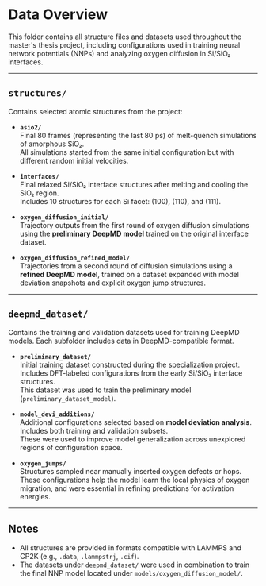 # Data Overview

This folder contains all structure files and datasets used throughout the master's thesis project, including configurations used in training neural network potentials (NNPs) and analyzing oxygen diffusion in Si/SiO₂ interfaces.

---

## `structures/`

Contains selected atomic structures from the project:

- **`asio2/`**  
  Final 80 frames (representing the last 80 ps) of melt-quench simulations of amorphous SiO₂.  
  All simulations started from the same initial configuration but with different random initial velocities.

- **`interfaces/`**  
  Final relaxed Si/SiO₂ interface structures after melting and cooling the SiO₂ region.  
  Includes 10 structures for each Si facet: (100), (110), and (111).

- **`oxygen_diffusion_initial/`**  
  Trajectory outputs from the first round of oxygen diffusion simulations using the **preliminary DeepMD model** trained on the original interface dataset.

- **`oxygen_diffusion_refined_model/`**  
  Trajectories from a second round of diffusion simulations using a **refined DeepMD model**, trained on a dataset expanded with model deviation snapshots and explicit oxygen jump structures.

---

## `deepmd_dataset/`

Contains the training and validation datasets used for training DeepMD models. Each subfolder includes data in DeepMD-compatible format.

- **`preliminary_dataset/`**  
  Initial training dataset constructed during the specialization project.  
  Includes DFT-labeled configurations from the early Si/SiO₂ interface structures.  
  This dataset was used to train the preliminary model (`preliminary_dataset_model`).

- **`model_devi_additions/`**  
  Additional configurations selected based on **model deviation analysis**.  
  Includes both training and validation subsets.  
  These were used to improve model generalization across unexplored regions of configuration space.

- **`oxygen_jumps/`**  
  Structures sampled near manually inserted oxygen defects or hops.  
  These configurations help the model learn the local physics of oxygen migration, and were essential in refining predictions for activation energies.

---

## Notes

- All structures are provided in formats compatible with LAMMPS and CP2K (e.g., `.data`, `.lammpstrj`, `.cif`).
- The datasets under `deepmd_dataset/` were used in combination to train the final NNP model located under `models/oxygen_diffusion_model/`.

